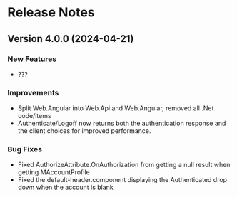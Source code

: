 # Release Notes

## Version 4.0.0 (2024-04-21)

### New Features
- ???

### Improvements
- Split Web.Angular into Web.Api and Web.Angular, removed all .Net code/items
- Authenticate/Logoff now returns both the authentication response and the client choices for improved performance.

### Bug Fixes
- Fixed AuthorizeAttribute.OnAuthorization from getting a null result when getting MAccountProfile
- Fixed the default-header.component displaying the Authenticated drop down when the account is blank
